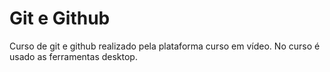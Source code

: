 # Git e Github
 Curso de git e github realizado pela plataforma curso em vídeo. No curso é usado as ferramentas desktop.
